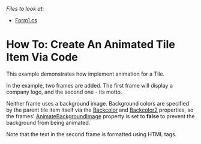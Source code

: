 <!-- default file list -->
*Files to look at*:

* [Form1.cs](./CS/WinTileItemCodeCreating/Form1.cs)
<!-- default file list end -->
# How To: Create An Animated Tile Item Via Code


<p>This example demonstrates how implement animation for a Tile.</p><p>In the example, two frames are added. The first frame will display a company logo, and the second one - its motto.</p><p>Neither frame uses a background image. Background colors are specified by the parent tile item itself via the <a href="http://documentation.devexpress.com/#WindowsForms/DevExpressUtilsAppearanceObject_BackColortopic"><u>Backcolor</u></a><strong> </strong>and <a href="http://documentation.devexpress.com/#WindowsForms/DevExpressUtilsAppearanceObject_BackColor2topic"><u>Backcolor2</u></a> properties, so the frames' <a href="http://documentation.devexpress.com/#WindowsForms/DevExpressXtraEditorsTileItemFrame_AnimateBackgroundImagetopic"><u>AnimateBackgroundImage</u></a> property is set to <strong>false </strong>to prevent the background from being animated.</p><p>Note that the text in the second frame is formatted using HTML tags.</p>

<br/>


